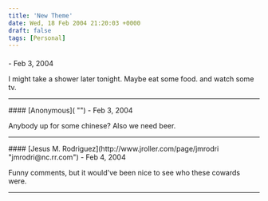 ```yaml
---
title: 'New Theme'
date: Wed, 18 Feb 2004 21:20:03 +0000
draft: false
tags: [Personal]
---
```



#### 
[]( "") - <time datetime="2004-02-18 22:15:25">Feb 3, 2004</time>

I might take a shower later tonight. Maybe eat some food. and watch some tv.
<hr />
#### 
[Anonymous]( "") - <time datetime="2004-02-18 22:26:47">Feb 3, 2004</time>

Anybody up for some chinese? Also we need beer.
<hr />
#### 
[Jesus M. Rodriguez](http://www.jroller.com/page/jmrodri "jmrodri@nc.rr.com") - <time datetime="2004-02-19 14:31:20">Feb 4, 2004</time>

Funny comments, but it would've been nice to see who these cowards were.
<hr />

